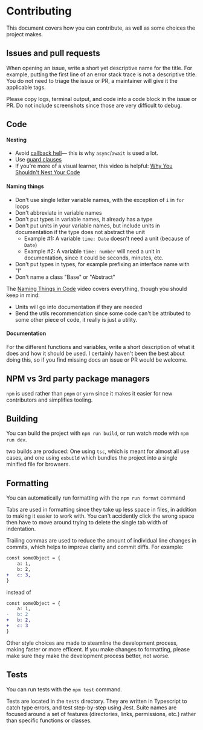 # Contributing

This document covers how you can contribute, as well as some choices the project makes.

## Issues and pull requests

When opening an issue, write a short yet descriptive name for the title. For example, putting the first line of an error stack trace is not a descriptive title. You do not need to triage the issue or PR, a maintainer will give it the applicable tags.

Please copy logs, terminal output, and code into a code block in the issue or PR. Do not include screenshots since those are very difficult to debug.

## Code

#### Nesting

- Avoid [callback hell](http://callbackhell.com/)— this is why `async`/`await` is used a lot.
- Use [guard clauses](<https://en.wikipedia.org/wiki/Guard_(computer_science)>)
- If you're more of a visual learner, this video is helpful: [Why You Shouldn't Nest Your Code](https://youtu.be/CFRhGnuXG-4)

#### Naming things

- Don't use single letter variable names, with the exception of `i` in `for` loops
- Don't abbreviate in variable names
- Don't put types in variable names, it already has a type
- Don't put units in your variable names, but include units in documentation if the type does not abstract the unit
    - Example #1: A variable `time: Date` doesn't need a unit (because of `Date`)
    - Example #2: A variable `time: number` will need a unit in documentation, since it could be seconds, minutes, etc.
- Don't put types in types, for example prefixing an interface name with "I"
- Don't name a class "Base" or "Abstract"

The [Naming Things in Code](https://youtu.be/-J3wNP6u5YU) video covers everything, though you should keep in mind:

- Units will go into documentation if they are needed
- Bend the utils recommendation since some code can't be attributed to some other piece of code, it really is just a utility.

#### Documentation

For the different functions and variables, write a short description of what it does and how it should be used. I certainly haven't been the best about doing this, so if you find missing docs an issue or PR would be welcome.

## NPM vs 3rd party package managers

`npm` is used rather than `pnpm` or `yarn` since it makes it easier for new contributors and simplifies tooling.

## Building

You can build the project with `npm run build`, or run watch mode with `npm run dev`.

two builds are produced: One using `tsc`, which is meant for almost all use cases, and one using `esbuild` which bundles the project into a single minified file for browsers.

## Formatting

You can automatically run formatting with the `npm run format` command

Tabs are used in formatting since they take up less space in files, in addition to making it easier to work with. You can't accidently click the wrong space then have to move around trying to delete the single tab width of indentation.

Trailing commas are used to reduce the amount of individual line changes in commits, which helps to improve clarity and commit diffs. For example:

```diff
const someObject = {
	a: 1,
	b: 2,
+	c: 3,
}

```

instead of

```diff
const someObject = {
	a: 1,
-	b: 2
+	b: 2,
+	c: 3
}

```

Other style choices are made to steamline the development process, making faster or more efficent. If you make changes to formatting, please make sure they make the development process better, not worse.

## Tests

You can run tests with the `npm test` command.

Tests are located in the `tests` directory. They are written in Typescript to catch type errors, and test step-by-step using Jest. Suite names are focused around a set of features (directories, links, permissions, etc.) rather than specific functions or classes.
